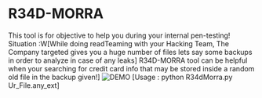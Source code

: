 # R34D-MORRA
This tool is for  objective to help you during your internal pen-testing!</br>
Situation :W[While doing readTeaming with your Hacking Team, The Company targeted gives you a huge number of files lets say some backups in order to analyze  in case of any leaks]
R34D-MORRA tool can be helpful when your searching for credit card info that may be stored inside a random old file in the backup given!]
![DEMO](https://i.imgur.com/SXSMgEG.png)
[Usage : python R34dMorra.py Ur_File.any_ext]
